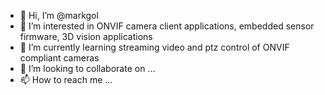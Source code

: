 - 👋 Hi, I’m @markgol
- 👀 I’m interested in ONVIF camera client applications, embedded sensor firmware, 3D vision applications
- 🌱 I’m currently learning streaming video and ptz control of ONVIF compliant cameras
- 💞️ I’m looking to collaborate on ...
- 📫 How to reach me ...
